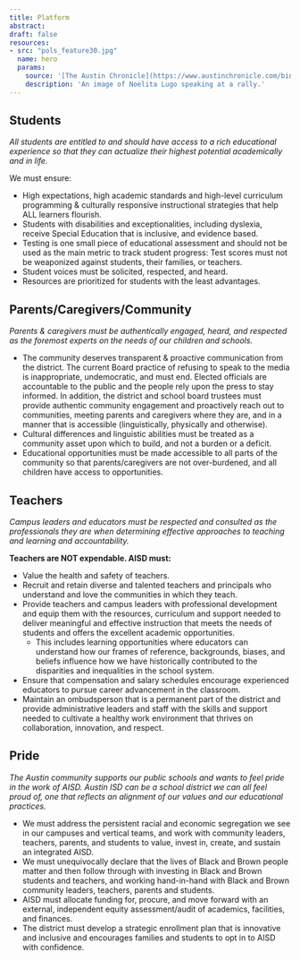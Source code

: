 ```yaml
---
title: Platform
abstract:
draft: false
resources:
- src: "pols_feature30.jpg"
  name: hero
  params:
    source: '[The Austin Chronicle](https://www.austinchronicle.com/binary/26de/pols_feature30.jpg)'
    description: 'An image of Noelita Lugo speaking at a rally.'
---
```


## Students
_All students are entitled to and should have access to a rich educational experience so that they can actualize their highest potential academically and in life._

We must ensure:
* High expectations, high academic standards and high-level curriculum programming & culturally responsive instructional strategies that help ALL learners flourish.
* Students with disabilities and exceptionalities, including dyslexia, receive Special Education that is inclusive, and evidence based.
* Testing is one small piece of educational assessment and should not be used as the main metric to track student progress: Test scores must not be weaponized against students, their families, or teachers.
* Student voices must be solicited, respected, and heard.
* Resources are prioritized for students with the least advantages.

## Parents/Caregivers/Community
_Parents & caregivers must be authentically engaged, heard, and respected as the foremost experts on the needs of our children and schools._

* The community deserves transparent & proactive communication from the district. The current Board practice of refusing to speak to the media is inappropriate, undemocratic, and must end.  Elected officials are accountable to the public and the people rely upon the press to stay informed.  In addition, the district and school board trustees must provide authentic community engagement and proactively reach out to communities, meeting parents and caregivers where they are, and in a manner that is accessible (linguistically, physically and otherwise).
* Cultural differences and linguistic abilities must be treated as a community asset upon which to build, and not a burden or a deficit.
* Educational opportunities must be made accessible to all parts of the community so that parents/caregivers are not over-burdened, and all children have access to opportunities.  

## Teachers
_Campus leaders and educators must be respected and consulted as the professionals they are when determining effective approaches to teaching and learning and accountability._

__Teachers are NOT expendable. AISD must:__
* Value the health and safety of teachers.
* Recruit and retain diverse and talented teachers and principals who understand and love the communities in which they teach.
* Provide teachers and campus leaders with professional development and equip them with the resources, curriculum and support needed to deliver meaningful and effective instruction that meets the needs of students and offers the excellent academic opportunities.
    * This includes learning opportunities where educators can understand how our frames of reference, backgrounds, biases, and beliefs influence how we have historically contributed to the disparities and inequalities in the school system.
* Ensure that compensation and salary schedules encourage experienced educators to pursue career advancement in the classroom.
* Maintain an ombudsperson that is a permanent part of the district and provide administrative leaders and staff with the skills and support needed to cultivate a healthy work environment that thrives on collaboration, innovation, and respect.  

## Pride
_The Austin community supports our public schools and wants to feel pride in the work of AISD.  Austin ISD can be a school district we can all feel proud of, one that reflects an alignment of our values and our educational practices._

* We must address the persistent racial and economic segregation we see in our campuses and vertical teams, and work with community leaders, teachers, parents, and students to value, invest in, create, and sustain an integrated AISD.
* We must unequivocally declare that the lives of Black and Brown people matter and then follow through with investing in Black and Brown students and teachers, and working hand-in-hand with Black and Brown community leaders, teachers, parents and students.
* AISD must allocate funding for, procure, and move forward with an external, independent equity assessment/audit of academics, facilities, and finances.
* The district must develop a strategic enrollment plan that is innovative and inclusive and encourages families and students to opt in to AISD with confidence.
